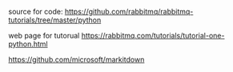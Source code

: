 
source for code:
https://github.com/rabbitmq/rabbitmq-tutorials/tree/master/python

web page for tutorual
https://rabbitmq.com/tutorials/tutorial-one-python.html


https://github.com/microsoft/markitdown
